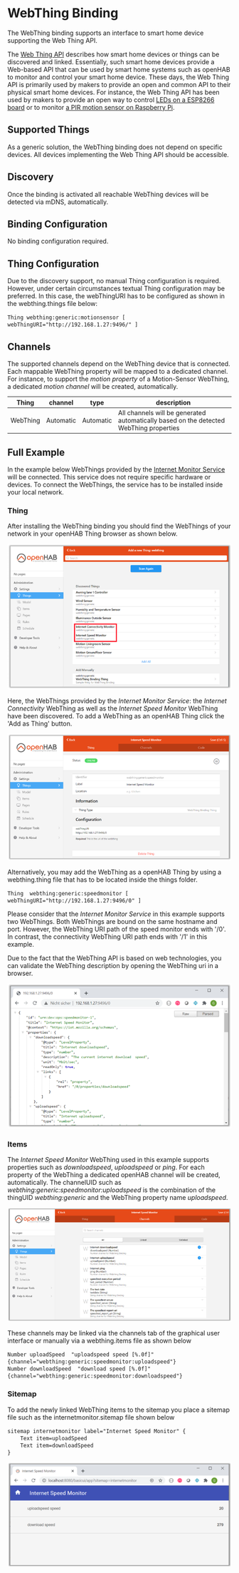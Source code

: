 # WebThing Binding

The WebThing binding supports an interface to smart home device supporting the Web Thing API. 

The [Web Thing API](https://iot.mozilla.org/wot/) describes how smart home devices or things can be discovered and linked. 
Essentially, such smart home devices provide a Web-based API that can be used by smart home systems such as openHAB 
to monitor and control your smart home device.
These days, the Web Thing API is primarily used by makers to provide an open and common API to their physical smart home devices. 
For instance, the Web Thing API has been used by makers to provide an open way to control [LEDs on a ESP8266 board](https://github.com/WebThingsIO/webthing-arduino) 
or to monitor [a PIR motion sensor on Raspberry Pi](https://pypi.org/project/pi-pir-webthing/).

## Supported Things
As a generic solution, the WebThing binding does not depend on specific devices. All devices implementing the Web Thing API should be accessible. 
 

## Discovery
Once the binding is activated all reachable WebThing devices will be detected via mDNS, automatically.

## Binding Configuration
No binding configuration required.


## Thing Configuration
Due to the discovery support, no manual Thing configuration is required. However, under certain circumstances textual 
Thing configuration may be preferred. In this case, the webThingURI has to be configured as shown in the webthing.things file below:
```
Thing webthing:generic:motionsensor [ webThingURI="http://192.168.1.27:9496/" ]
```

## Channels

The supported channels depend on the WebThing device that is connected. Each mappable WebThing property will be mapped to a dedicated channel. For instance, to support the *motion property* of a Motion-Sensor WebThing, a dedicated *motion channel* will be created, automatically.

| Thing | channel  | type   | description                  |
|--------|----------|--------|------------------------------|
| WebThing | Automatic | Automatic | All channels will be generated automatically based on the detected WebThing properties |

## Full Example
In the example below WebThings provided by the [Internet Monitor Service](https://pypi.org/project/internet-monitor-webthing/) will be connected. 
This service does not require specific hardware or devices. To connect the WebThings, the service has to be installed inside your local network.   


### Thing  
After installing the WebThing binding you should find the WebThings of your network in your openHAB Thing browser as shown below.
 
![discovery picture](docs/discovery.png) 

Here, the WebThings provided by the *Internet Monitor Service*: the *Internet Connectivity* WebThing as well as the 
*Internet Speed Monitor* WebThing have been discovered. To add a WebThing as an openHAB Thing click the 'Add as Thing' button. 

![discovery picture](docs/speedmonitor.png) 

Alternatively, you may add the WebThing as a openHAB Thing by using a webthing.thing file that has to be located inside the things folder.  
```
Thing  webthing:generic:speedmonitor [ webThingURI="http://192.168.1.27:9496/0" ]
```
Please consider that the *Internet Monitor Service* in this example supports two WebThings. Both WebThings are bound on the 
same hostname and port. However, the WebThing URI path of the speed monitor ends with '/0'. In contrast, 
the connectivity WebThing URI path ends with '/1' in this example.     

Due to the fact that the WebThing API is based on web technologies, you can validate the WebThing description by opening the WebThing uri in a browser.   
 
![webthing picture](docs/webthing_description.png) 
 
### Items   
The *Internet Speed Monitor* WebThing used in this example supports properties such as *downloadspeed*, *uploadspeed* or *ping*. 
For each property of the WebThing a dedicated openHAB channel will be created, automatically. The channelUID such 
as *webthing:generic:speedmonitor:uploadspeed* is the combination of the thingUID *webthing:generic* and the 
WebThing property name *uploadspeed*. 

![channels picture](docs/channels.png) 

These channels may be linked via the channels tab of the graphical user interface or manually via a webthing.items file as shown below
 ```
Number uploadSpeed  "uploadspeed speed [%.0f]" {channel="webthing:generic:speedmonitor:uploadspeed"}
Number downloadSpeed  "download speed [%.0f]" {channel="webthing:generic:speedmonitor:downloadspeed"}

 ```
 
### Sitemap
To add the newly linked WebThing items to the sitemap you place a sitemap file such as the internetmonitor.sitemap file shown below   
```
sitemap internetmonitor label="Internet Speed Monitor" {
    Text item=uploadSpeed  
    Text item=downloadSpeed  
}
```

![sitemap picture](docs/sitemap.png) 